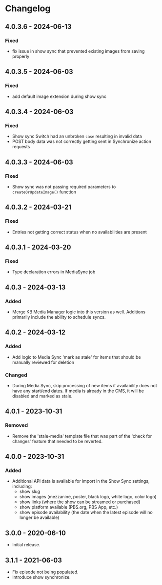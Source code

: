 # Changelog

## 4.0.3.6 - 2024-06-13

### Fixed
- fix issue in show sync that prevented existing images from saving properly

## 4.0.3.5 - 2024-06-03

### Fixed
- add default image extension during show sync

## 4.0.3.4 - 2024-06-03

### Fixed
- Show sync Switch had an unbroken `case` resulting in invalid data
- POST body data was not correctly getting sent in Synchronize action requests 

## 4.0.3.3 - 2024-06-03

### Fixed
- Show sync was not passing required parameters to `createOrUpdateImage()` function

## 4.0.3.2 - 2024-03-21

### Fixed
- Entries not getting correct status when no availabilities are present

## 4.0.3.1 - 2024-03-20

### Fixed
- Type declaration errors in MediaSync job

## 4.0.3 - 2024-03-13

### Added
- Merge KB Media Manager logic into this version as well. Additions primarily include the ability to schedule syncs.

## 4.0.2 - 2024-03-12

### Added
- Add logic to Media Sync 'mark as stale' for items that should be manually reviewed for deletion

### Changed
- During Media Sync, skip processing of new items if availability does not have any start/end dates. If media is already in the CMS, it will be disabled and marked as stale.

## 4.0.1 - 2023-10-31

### Removed
- Remove the 'stale-media' template file that was part of the 'check for changes' feature that needed to be reverted.

## 4.0.0 - 2023-10-31

### Added
- Additional API data is available for import in the Show Sync settings, including:
  - show slug
  - show images (mezzanine, poster, black logo, white logo, color logo)
  - show links (where the show can be streamed or purchased)
  - show platform available (PBS.org, PBS App, etc.)
  - show episode availability (the date when the latest episode will no longer be available)

## 3.0.0 - 2020-06-10

- Initial release.

## 3.1.1 - 2021-06-03

- Fix episode not being populated.
- Introduce show synchronize.

